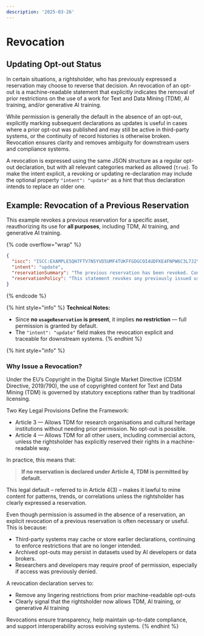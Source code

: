 ```yaml
---
description: '2025-03-26'
---
```


# Revocation

## Updating Opt-out Status

In certain situations, a rightsholder, who has previously expressed a reservation may choose to reverse that decision. An revocation of an opt-out is a machine-readable statement that explicitly indicates the removal of prior restrictions on the use of a work for Text and Data Mining (TDM), AI training, and/or generative AI training.

While permission is generally the default in the absence of an opt-out, explicitly marking subsequent declarations as updates is useful in cases where a prior opt-out was published and may still be active in third-party systems, or the continuity of record histories is otherwise broken. Revocation ensures clarity and removes ambiguity for downstream users and compliance systems.

A revocation is expressed using the same JSON structure as a regular opt-out declaration, but with all relevant categories marked as allowed (`true`). To make the intent explicit, a revoking or updating re-declaration may include the optional property `"intent": "update"` as a hint that thus declaration intends to replace an older one.

## Example: Revocation of a Previous Reservation

This example revokes a previous reservation for a specific asset, reauthorizing its use for **all purposes**, including TDM, AI training, and generative AI training.

{% code overflow="wrap" %}
```json
{
  "iscc": "ISCC:EXAMPLE5QH7FTV7N5YVD5UMF4TUKFFGDGCOI4UDFKE4FNPW6C3L7J2Y",
  "intent": "update",
  "reservationSummary": "The previous reservation has been revoked. Content may now be used for TDM, AI training, and generative AI training.",
  "reservationPolicy": "This statement revokes any previously issued usage reservations for this work. The content may now be used for text and data mining (TDM), training of general-purpose AI systems, and training of generative AI systems. This update supersedes all prior restrictions."
}
```
{% endcode %}

{% hint style="info" %}
**Technical Notes:**

* Since **no `usageReservation` is present**, it implies **no restriction** — full permission is granted by default.
* The `"intent": "update"` field makes the revocation explicit and traceable for downstream systems.
{% endhint %}

{% hint style="info" %}
### Why Issue a Revocation?

Under the EU’s Copyright in the Digital Single Market Directive (CDSM Directive, 2019/790), the use of copyrighted content for Text and Data Mining (TDM) is governed by statutory exceptions rather than by traditional licensing.

Two Key Legal Provisions Define the Framework:

* Article 3 — Allows TDM for research organisations and cultural heritage institutions without needing prior permission. No opt-out is possible.
* Article 4 — Allows TDM for all other users, including commercial actors, unless the rightsholder has explicitly reserved their rights in a machine-readable way.

In practice, this means that:

> **If no reservation is declared under Article 4, TDM is permitted by default.**

This legal default – referred to in Article 4(3) – makes it lawful to mine content for patterns, trends, or correlations unless the rightsholder has clearly expressed a reservation.



Even though permission is assumed in the absence of a reservation, an explicit revocation of a previous reservation is often necessary or useful. This is because:

* Third-party systems may cache or store earlier declarations, continuing to enforce restrictions that are no longer intended.
* Archived opt-outs may persist in datasets used by AI developers or data brokers.
* Researchers and developers may require proof of permission, especially if access was previously denied.

A revocation declaration serves to:

* &#x20;Remove any lingering restrictions from prior machine-readable opt-outs
* Clearly signal that the rightsholder now allows TDM, AI training, or generative AI training

Revocations ensure transparency, help maintain up-to-date compliance, and support interoperability across evolving systems.
{% endhint %}
